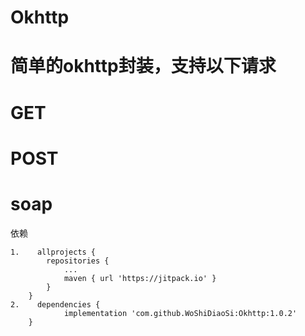Okhttp
====

简单的okhttp封装，支持以下请求
===
GET
===
POST
===
soap
===


依赖
```
1.    allprojects {
		repositories {
			...
			maven { url 'https://jitpack.io' }
		}
	}
2.    dependencies {
	        implementation 'com.github.WoShiDiaoSi:Okhttp:1.0.2'
	}

```	
	
